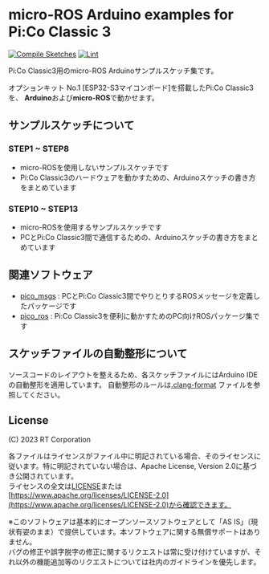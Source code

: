 # micro-ROS Arduino examples for Pi:Co Classic 3

[![Compile Sketches](https://github.com/rt-net/pico_micro_ros_arduino_examples/actions/workflows/compile-sketches.yaml/badge.svg)](https://github.com/rt-net/pico_micro_ros_arduino_examples/actions/workflows/compile-sketches.yaml)
[![Lint](https://github.com/rt-net/pico_micro_ros_arduino_examples/actions/workflows/lint.yaml/badge.svg)](https://github.com/rt-net/pico_micro_ros_arduino_examples/actions/workflows/lint.yaml)

Pi:Co Classic3用のmicro-ROS Arduinoサンプルスケッチ集です。

オプションキット No.1 [ESP32-S3マイコンボード]を搭載したPi:Co Classic3を、
**Arduino**および**micro-ROS**で動かせます。

## サンプルスケッチについて

### STEP1 ~ STEP8

- micro-ROSを使用しないサンプルスケッチです
- Pi:Co Classic3のハードウェアを動かすための、Arduinoスケッチの書き方をまとめています

### STEP10 ~ STEP13

- micro-ROSを使用するサンプルスケッチです
- PCとPi:Co Classic3間で通信するための、Arduinoスケッチの書き方をまとめています

## 関連ソフトウェア

- [pico_msgs](https://github.com/rt-net/pico_msgs) : PCとPi:Co Classic3間でやりとりするROSメッセージを定義したパッケージです
- [pico_ros](https://github.com/rt-net/pico_ros) : Pi:Co Classic3を便利に動かすためのPC向けROSパッケージ集です

## スケッチファイルの自動整形について

ソースコードのレイアウトを整えるため、各スケッチファイルにはArduino IDEの自動整形を適用しています。
自動整形のルールは[.clang-format](.clang-format) ファイルを参照してください。

## License

(C) 2023 RT Corporation

各ファイルはライセンスがファイル中に明記されている場合、そのライセンスに従います。特に明記されていない場合は、Apache License, Version 2.0に基づき公開されています。  
ライセンスの全文は[LICENSE](./LICENSE)または[https://www.apache.org/licenses/LICENSE-2.0](https://www.apache.org/licenses/LICENSE-2.0)から確認できます。

※このソフトウェアは基本的にオープンソースソフトウェアとして「AS IS」（現状有姿のまま）で提供しています。本ソフトウェアに関する無償サポートはありません。  
バグの修正や誤字脱字の修正に関するリクエストは常に受け付けていますが、それ以外の機能追加等のリクエストについては社内のガイドラインを優先します。
